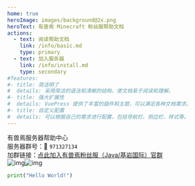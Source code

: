 ```yaml
---
home: true
heroImage: images/background@2x.png
heroText: 有兽焉 Minecraft 粉丝服帮助文档
actions:
  - text: 阅读帮助文档
    link: /info/basic.md
    type: primary
  - text: 加入服务器
    link: /info/install.md
    type: secondary
#features:
#- title: 简洁明了
#  details: 采用简洁的语法和清晰的结构，使文档易于阅读和理解。
#- title: 强大扩展性
#  details: VuePress 提供了丰富的插件和主题，可以满足各种文档需求。
#- title: 自定义配置
#  details: 可以根据自己的需求进行配置，包括导航栏、侧边栏、样式等。
---
```


有兽焉服务器帮助中心</br>
服务器群号：<span class="iconfont ic-qq">&#xe611;</span> `971327134`</br>
加群链接：[点此加入有兽焉粉丝服（Java/基岩国际）官群](https://jq.qq.com/?_wv=1027&k=EcPiJtYh)
</br>
![img](https://jiankong.zorua.top/api/badge/10/uptime/1?labelPrefix=Minecraft%E7%B2%89%E4%B8%9D%E6%9C%8D&prefix=%E5%81%A5%E5%BA%B7%E5%BA%A6&style=for-the-badge)![img](https://jiankong.zorua.top/api/badge/10/status?style=for-the-badge)

``` python
print("Hello World!")
```